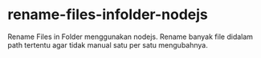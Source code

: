 # rename-files-infolder-nodejs
Rename Files in Folder menggunakan nodejs. Rename banyak file didalam path tertentu agar tidak manual satu per satu mengubahnya.
